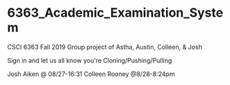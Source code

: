 # 6363_Academic_Examination_System

CSCI 6363 Fall 2019 Group project of Astha, Austin, Colleen, & Josh

Sign in and let us all know you're Cloning/Pushing/Pulling

Josh Aiken @ 08/27-16:31
Colleen Rooney @8/28-8:24pm
